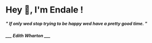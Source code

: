 <h1 title="head"> Hey 👋, I'm Endale !</h1>

**<h5><i>" If only wed stop trying to be happy wed have a pretty good time. "</i></h5>**

*<b>___ Edith Wharton ___</b>*
